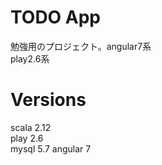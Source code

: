 # TODO App

勉強用のプロジェクト。angular7系  
play2.6系  

# Versions
scala 2.12  
play 2.6  
mysql 5.7
angular 7

